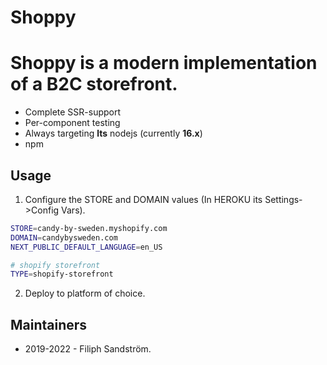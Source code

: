 # Shoppy

# Shoppy is a modern implementation of a B2C storefront.

* Complete SSR-support
* Per-component testing
* Always targeting **lts** nodejs (currently **16.x**)
* npm

## Usage

1. Configure the STORE and DOMAIN values (In HEROKU its Settings->Config Vars).

```bash
STORE=candy-by-sweden.myshopify.com
DOMAIN=candybysweden.com
NEXT_PUBLIC_DEFAULT_LANGUAGE=en_US

# shopify storefront
TYPE=shopify-storefront
```

2. Deploy to platform of choice.

## Maintainers

* 2019-2022 - Filiph Sandström.
